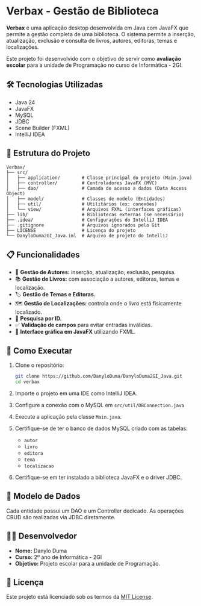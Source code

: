 # Verbax - Gestão de Biblioteca

**Verbax** é uma aplicação desktop desenvolvida em Java com JavaFX que permite a gestão completa de uma biblioteca. O sistema permite a inserção, atualização, exclusão e consulta de livros, autores, editoras, temas e localizações.

Este projeto foi desenvolvido com o objetivo de servir como **avaliação escolar** para a unidade de Programação no curso de Informática - 2GI.

## 🛠️ Tecnologias Utilizadas

- Java 24
- JavaFX
- MySQL
- JDBC
- Scene Builder (FXML)
- IntelliJ IDEA

## 📂 Estrutura do Projeto

```
Verbax/
├── src/
│   ├── application/        # Classe principal do projeto (Main.java)
│   ├── controller/         # Controladores JavaFX (MVC)
│   ├── dao/                # Camada de acesso a dados (Data Access Object)
│   ├── model/              # Classes de modelo (Entidades)
│   ├── util/               # Utilitários (ex: conexões)
│   └── view/               # Arquivos FXML (interfaces gráficas)
├── lib/                    # Bibliotecas externas (se necessário)
├── .idea/                  # Configurações do IntelliJ IDEA
├── .gitignore              # Arquivos ignorados pelo Git
├── LICENSE                 # Licença do projeto
└── DanyloDuma2GI_Java.iml  # Arquivo de projeto do IntelliJ
```

## 📋 Funcionalidades

- 👤 **Gestão de Autores:** inserção, atualização, exclusão, pesquisa.
- 📚 **Gestão de Livros:** com associação a autores, editoras, temas e localização.
- 🏷️ **Gestão de Temas e Editoras.**
- 🗺️ **Gestão de Localizações:** controla onde o livro está fisicamente localizado.
- 🔎 **Pesquisa por ID.**
- ✅ **Validação de campos** para evitar entradas inválidas.
- 📄 **Interface gráfica em JavaFX** utilizando FXML.

## 🧪 Como Executar

1. Clone o repositório:
   ```bash
   git clone https://github.com/DanyloDuma/DanyloDuma2GI_Java.git
   cd verbax
   ```

2. Importe o projeto em uma IDE como IntelliJ IDEA.

3. Configure a conexão com o MySQL em `src/util/DBConnection.java`

4. Execute a aplicação pela classe `Main.java`.

5. Certifique-se de ter o banco de dados MySQL criado com as tabelas:
    - `autor`
    - `livro`
    - `editora`
    - `tema`
    - `localizacao`
6. Certifique-se em ter instalado a biblioteca JavaFX e o driver JDBC.

## 🧱 Modelo de Dados

Cada entidade possui um DAO e um Controller dedicado. As operações CRUD são realizadas via JDBC diretamente.

## 🧑‍💻 Desenvolvedor

- **Nome:** Danylo Duma
- **Curso:** 2º ano de Informática - 2GI
- **Objetivo:** Projeto escolar para a unidade de Programação.

## 📄 Licença

Este projeto está licenciado sob os termos da [MIT License](LICENSE).
